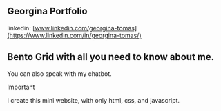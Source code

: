 ## Georgina Portfolio
linkedin: [www.linkedin.com/georgina-tomas](https://www.linkedin.com/in/georgina-tomas/)


## Bento Grid with all you need to know about me. ## 
You can also speak with my chatbot.

> [!IMPORTANT]  
> I create this mini website, with only html, css, and javascript. 